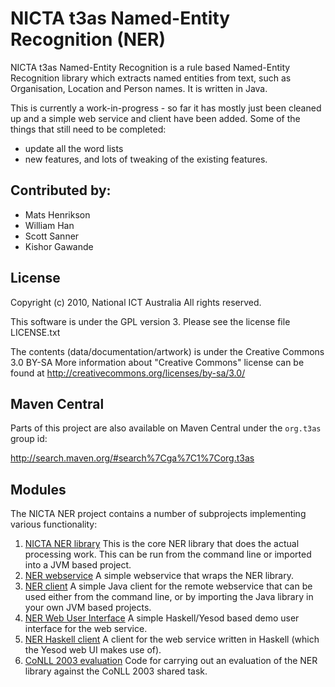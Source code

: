 # NICTA t3as Named-Entity Recognition (NER)

NICTA t3as Named-Entity Recognition is a rule based Named-Entity Recognition library which extracts named entities from text, such as Organisation, Location and Person names. It is written in Java.

This is currently a work-in-progress - so far it has mostly just been cleaned up and a simple web service and client have been added. Some of the things that still need to be completed:

* update all the word lists
* new features, and lots of tweaking of the existing features.


## Contributed by:

- Mats Henrikson
- William Han
- Scott Sanner
- Kishor Gawande


## License

Copyright (c) 2010, National ICT Australia
All rights reserved.

This software is under the GPL version 3.
Please see the license file LICENSE.txt

The contents (data/documentation/artwork) is under the Creative Commons 3.0 BY-SA
More information about "Creative Commons" license can be found at
http://creativecommons.org/licenses/by-sa/3.0/


## Maven Central

Parts of this project are also available on Maven Central under the `org.t3as` group id:

<http://search.maven.org/#search%7Cga%7C1%7Corg.t3as>


## Modules

The NICTA NER project contains a number of subprojects implementing various functionality:

1. [NICTA NER library](nicta-ner) This is the core NER library that does the actual processing work. This can be run from the command line or imported into a JVM based project.
2. [NER webservice](nicta-ner-web) A simple webservice that wraps the NER library.
3. [NER client](nicta-ner-client) A simple Java client for the remote webservice that can be used either from the command line, or by importing the Java library in your own JVM based projects.
4. [NER Web User Interface](ner-web-ui) A simple Haskell/Yesod based demo user interface for the web service.
5. [NER Haskell client](nicta-ner-client-hs) A client for the web service written in Haskell (which the Yesod web UI makes use of).
6. [CoNLL 2003 evaluation](conll2003-evaluation) Code for carrying out an evaluation of the NER library against the CoNLL 2003 shared task.
